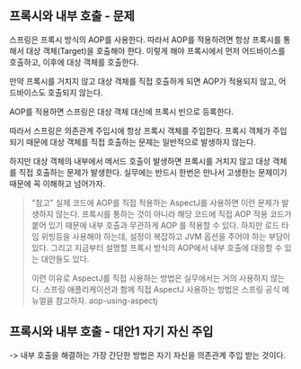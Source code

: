 ## 프록시와 내부 호출 - 문제

스프링은 프록시 방식의 AOP를 사용한다.
따라서 AOP를 적용하려면 항상 프록시를 통해서 대상 객체(Target)을 호출해야 한다.
이렇게 해야 프록시에서 먼저 어드바이스를 호출하고, 이후에 대상 객체를 호출한다.

만약 프록시를 거치지 않고 대상 객체를 직접 호출하게 되면 AOP가 적용되지 않고, 어드바이스도 호출되지 않는다.


AOP를 적용하면 스프링은 대상 객체 대신에 프록시 빈으로 등록한다.

따라서 스프링은 의존관계 주입시에 항상 프록시 객체를 주입한다. 
프록시 객체가 주입되기 때문에 대상 객체를 직접 호출하는 문제는 일반적으로 발생하지 않는다.

하지만 대상 객체의 내부에서 메서드 호출이 발생하면 프록시를 거치지 않고 대상 객체를 직접 호출하는 문제가 발생한다.
실무에는 반드시 한번은 만나서 고생한는 문제이기 때문에 꼭 이해하고 넘어가자.


> "참고"
> 실제 코드에 AOP를 직접 적용하는 AspectJ를 사용하면 이런 문제가 발생하지 않는다.
> 프록시를 통하는 것이 아니라 해당 코드에 직접 AOP 적용 코드가 붙어 있기 때문에 내부 호출과 무관하게 AOP 를 적용할 수 있다.
> 하지만 로드 타임 위빙등을 사용해야 하는데, 설정이 복잡하고 JVM 옵션을 주어야 하는 부담이 있다.
> 그리고 지금부터 설명할 프록시 방식의 AOP에서 내부 호출에 대응할 수 있는 대안들도 있다.
> 
> 이런 이유로 AspectJ를 직접 사용하는 방법은 실무에서는 거의 사용하지 않는다.
> 스프링 애플리케이션과 함께 직접 AspectJ 사용하는 방법은 스프링 공식 메뉴얼을 참고하자.
> aop-using-aspectj


## 프록시와 내부 호출 - 대안1 자기 자신 주입

-> 내부 호출을 해결하는 가장 간단한 방법은 자기 자신을 의존관계 주입 받는 것이다.
